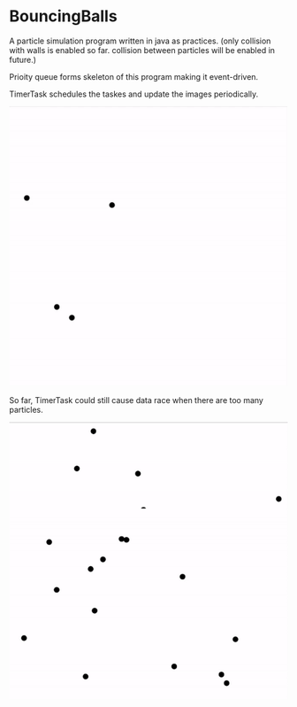 # BouncingBalls

A particle simulation program written in java as practices.
(only collision with walls is enabled so far. collision between particles will be enabled in future.)

Prioity queue forms skeleton of this program making it event-driven.

TimerTask schedules the taskes and update the images periodically.

![](BouncingParticles4.gif)

So far, TimerTask could still cause data race when there are too many particles.

![](BouncingParticles20.gif)

